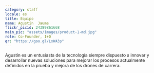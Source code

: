 ```yaml
---
category: staff
locale: es
title: Equipo
name: Agustin  Jaume
flickr_picid: 24389861668
main_pic: "assets/images/product-1-md.jpg"
role: Co-Founder, I+D
qr: "https://goo.gl/LxWA3p"
---
```


Agustín es un entusiasta de la tecnología
siempre dispuesto a innovar y desarrollar
nuevas soluciones para mejorar los
procesos actualmente definidos en la 
prueba y mejora de los drones de carrera.

